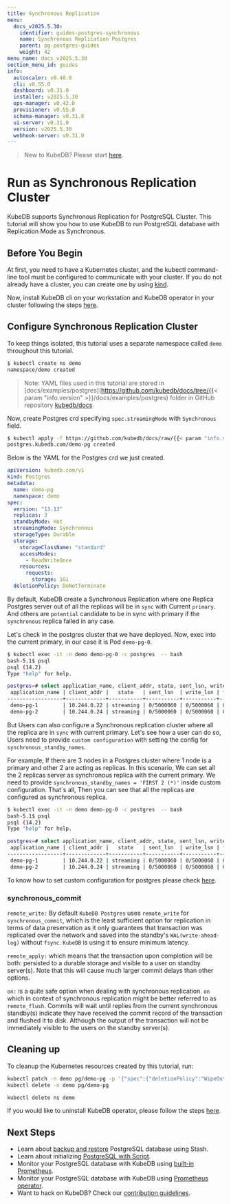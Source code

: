 ```yaml
---
title: Synchronous Replication
menu:
  docs_v2025.5.30:
    identifier: guides-postgres-synchronous
    name: Synchronous Replication Postgres
    parent: pg-postgres-guides
    weight: 42
menu_name: docs_v2025.5.30
section_menu_id: guides
info:
  autoscaler: v0.40.0
  cli: v0.55.0
  dashboard: v0.31.0
  installer: v2025.5.30
  ops-manager: v0.42.0
  provisioner: v0.55.0
  schema-manager: v0.31.0
  ui-server: v0.31.0
  version: v2025.5.30
  webhook-server: v0.31.0
---
```


> New to KubeDB? Please start [here](/docs/v2025.5.30/README).

# Run as Synchronous Replication Cluster

KubeDB supports Synchronous Replication for PostgreSQL Cluster. This tutorial will show you how to use KubeDB to run PostgreSQL database with Replication Mode as Synchronous.

## Before You Begin

At first, you need to have a Kubernetes cluster, and the kubectl command-line tool must be configured to communicate with your cluster. If you do not already have a cluster, you can create one by using [kind](https://kind.sigs.k8s.io/docs/user/quick-start/).

Now, install KubeDB cli on your workstation and KubeDB operator in your cluster following the steps [here](/docs/v2025.5.30/setup/README).

## Configure Synchronous Replication Cluster
To keep things isolated, this tutorial uses a separate namespace called `demo` throughout this tutorial.

```bash
$ kubectl create ns demo
namespace/demo created
```

> Note: YAML files used in this tutorial are stored in [docs/examples/postgres](https://github.com/kubedb/docs/tree/{{< param "info.version" >}}/docs/examples/postgres) folder in GitHub repository [kubedb/docs](https://github.com/kubedb/docs).


Now, create Postgres crd specifying `spec.streamingMode` with `Synchronous` field.

```bash
$ kubectl apply -f https://github.com/kubedb/docs/raw/{{< param "info.version" >}}/docs/examples/postgres/synchronous/postgres.yaml
postgres.kubedb.com/demo-pg created
```

Below is the YAML for the Postgres crd we just created.

```yaml
apiVersion: kubedb.com/v1
kind: Postgres
metadata:
  name: demo-pg
  namespace: demo
spec:
  version: "13.13"
  replicas: 3
  standbyMode: Hot
  streamingMode: Synchronous
  storageType: Durable
  storage:
    storageClassName: "standard"
    accessModes:
      - ReadWriteOnce
    resources:
      requests:
        storage: 1Gi
  deletionPolicy: DoNotTerminate
```

By default, KubeDB create a Synchronous Replication where one Replica Postgres server out of all the replicas will be in `sync` with Current `primary`. 
And others are `potential` candidate to be in sync with primary if the `synchronous` replica failed in any case. 

Let's check in the postgres cluster that we have deployed. Now, exec into the current primary, in our case it is Pod `demo-pg-0`.
```bash
$ kubectl exec -it -n demo demo-pg-0 -c postgres  -- bash
bash-5.1$ psql
psql (14.2)
Type "help" for help.

postgres=# select application_name, client_addr, state, sent_lsn, write_lsn, flush_lsn, replay_lsn, sync_state from pg_stat_replication;
 application_name | client_addr |   state   | sent_lsn  | write_lsn | flush_lsn | replay_lsn | sync_state 
------------------+-------------+-----------+-----------+-----------+-----------+------------+------------
 demo-pg-1        | 10.244.0.22 | streaming | 0/5000060 | 0/5000060 | 0/5000060 | 0/5000060  | sync
 demo-pg-2        | 10.244.0.24 | streaming | 0/5000060 | 0/5000060 | 0/5000060 | 0/5000060  | potential

```
But Users can also configure a Synchronous replication cluster where all the replica are in `sync` with current primary. 
Let's see how a user can do so, Users need to provide `custom configuration` with setting the config for `synchronous_standby_names`. 

For example, If there are 3 nodes in a Postgres cluster where 1 node is a primary and other 2 are acting as replicas. 
In this scenario, We can set all the 2 replicas server as synchronous replica with the current primary. 
We need to provide `synchronous_standby_names = 'FIRST 2 (*)'` inside custom configuration.
That`s all, Then you can see that all the replicas are configured as synchronous replica.
```bash
$ kubectl exec -it -n demo demo-pg-0 -c postgres  -- bash
bash-5.1$ psql
psql (14.2)
Type "help" for help.

postgres=# select application_name, client_addr, state, sent_lsn, write_lsn, flush_lsn, replay_lsn, sync_state from pg_stat_replication;
 application_name | client_addr |   state   | sent_lsn  | write_lsn | flush_lsn | replay_lsn | sync_state 
------------------+-------------+-----------+-----------+-----------+-----------+------------+------------
 demo-pg-1        | 10.244.0.22 | streaming | 0/5000060 | 0/5000060 | 0/5000060 | 0/5000060  | sync
 demo-pg-2        | 10.244.0.24 | streaming | 0/5000060 | 0/5000060 | 0/5000060 | 0/5000060  | sync

```
To know how to set custom configuration for postgres please check [here](/docs/v2025.5.30/guides/postgres/configuration/using-config-file).

### synchronous_commit
`remote_write:` By default `KubeDB Postgres` uses `remote_write` for `synchronous_commit`, which is the least sufficient option for replication
in terms of data preservation as it only guarantees that transaction was replicated over the network and saved into the 
standby's `WAL(write-ahead-log)` without `fsync`. `KubeDB` is using it to ensure minimum latency.

`remote_apply:` which means that the transaction upon completion will be both: persisted to a durable storage and visible 
to a user on standby server(s). Note that this will cause much larger commit delays than other options.

`on:` is a quite safe option when dealing with synchronous replication.
`on` which in context of synchronous replication might be better referred to as `remote_flush`. 
Commits will wait until replies from the current synchronous standby(s) indicate they have received the commit record of
the transaction and flushed it to disk. Although the output of the transaction will not be immediately visible to the users 
on the standby server(s).

## Cleaning up

To cleanup the Kubernetes resources created by this tutorial, run:

```bash
kubectl patch -n demo pg/demo-pg -p '{"spec":{"deletionPolicy":"WipeOut"}}' --type="merge"
kubectl delete -n demo pg/demo-pg

kubectl delete ns demo
```

If you would like to uninstall KubeDB operator, please follow the steps [here](/docs/v2025.5.30/setup/README).

## Next Steps

- Learn about [backup and restore](/docs/v2025.5.30/guides/postgres/backup/stash/overview/) PostgreSQL database using Stash.
- Learn about initializing [PostgreSQL with Script](/docs/v2025.5.30/guides/postgres/initialization/script_source).
- Monitor your PostgreSQL database with KubeDB using [built-in Prometheus](/docs/v2025.5.30/guides/postgres/monitoring/using-builtin-prometheus).
- Monitor your PostgreSQL database with KubeDB using [Prometheus operator](/docs/v2025.5.30/guides/postgres/monitoring/using-prometheus-operator).
- Want to hack on KubeDB? Check our [contribution guidelines](/docs/v2025.5.30/CONTRIBUTING).
